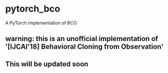 # pytorch_bco
A PyTorch implementation of BCO

## warning: this is an unofficial implementation of '[IJCAI'18] Behavioral Cloning from Observation'

## This will be updated soon

